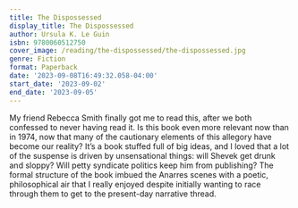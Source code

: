 ```yaml
---
title: The Dispossessed
display_title: The Dispossessed
author: Ursula K. Le Guin
isbn: 9780060512750
cover_image: /reading/the-dispossessed/the-dispossessed.jpg
genre: Fiction
format: Paperback
date: '2023-09-08T16:49:32.058-04:00'
start_date: '2023-09-02'
end_date: '2023-09-05'
---
```


My friend Rebecca Smith finally got me to read this, after we both confessed to never having read it. Is this book even more relevant now than in 1974, now that many of the cautionary elements of this allegory have become our reality? It’s a book stuffed full of big ideas, and I loved that a lot of the suspense is driven by unsensational things: will Shevek get drunk and sloppy? Will petty syndicate politics keep him from publishing? The formal structure of the book imbued the Anarres scenes with a poetic, philosophical air that I really enjoyed despite initially wanting to race through them to get to the present-day narrative thread.
